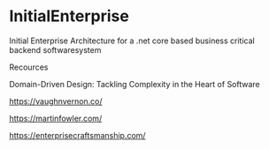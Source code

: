 # InitialEnterprise
Initial Enterprise Architecture for a .net core based business critical backend softwaresystem 





Recources

Domain-Driven Design: Tackling Complexity in the Heart of Software

https://vaughnvernon.co/

https://martinfowler.com/

https://enterprisecraftsmanship.com/

